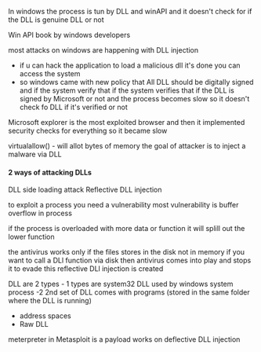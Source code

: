 In windows the process is tun by DLL and winAPI and it doesn't check for if the DLL is genuine DLL or not

Win API book by windows developers

most attacks on windows are happening with DLL injection

- if u can hack the application to load a malicious dll it's done you can access the system 
- so windows came with new policy that All DLL should be digitally signed and if the system verify that if the system verifies that if the DLL is signed by Microsoft or not and the process becomes slow so it doesn't check fo DLL if it's verified or not

Microsoft explorer is the most exploited browser and then it implemented security checks for everything so it became slow

virtualallow() - will allot bytes of memory 
the goal of attacker is to inject a malware via DLL 

#### 2 ways of attacking DLLs
DLL side loading attack
Reflective DLL injection

to exploit a process you need a vulnerability 
most vulnerability is buffer overflow in process

if the process is overloaded with more data or function it will splill out the lower function

the antivirus works only if the files stores in the disk not in memory 
if you want to call a DLl function via disk then antivirus comes into play and stops it to evade this reflective DLl injection is created

DLL are 2 types - 1 types are system32 DLL used by windows system process
-2 2nd set of DLL comes with programs (stored in the same folder where the DLL is running)

- address spaces
- Raw DLL

meterpreter in Metasploit  is a payload works on deflective DLL injection 

